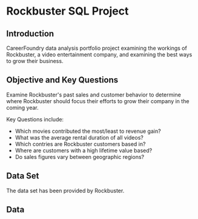# Rockbuster SQL Project

## Introduction

CareerFoundry data analysis portfolio project examining the workings of Rockbuster, a video entertainment company, and examining the best ways to grow their business.

## Objective and Key Questions

Examine Rockbuster's past sales and customer behavior to determine where Rockbuster should focus their efforts to grow their company in the coming year.

Key Questions include:

- Which movies contributed the most/least to revenue gain?
- What was the average rental duration of all videos?
- Which contries are Rockbuster customers based in?
- Where are customers with a high lifetime value based?
- Do sales figures vary between geographic regions?

## Data Set

The data set has been provided by Rockbuster.


## Data

